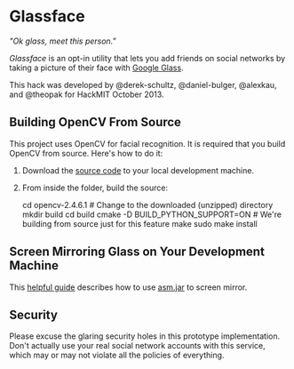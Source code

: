# Glassface

_"Ok glass, meet this person."_

_Glassface_ is an opt-in utility that lets you add friends on social networks by taking a picture of their face with [Google Glass](https://glass.google.com). 

This hack was developed by @derek-schultz, @daniel-bulger, @alexkau, and @theopak for HackMIT October 2013.


## Building OpenCV From Source

This project uses OpenCV for facial recognition. It is required that you build OpenCV from source. Here's how to do it:

1. Download the [source code](http://opencv.org/downloads.html) to your local development machine.
2. From inside the folder, build the source:

    cd opencv-2.4.6.1 # Change to the downloaded (unzipped) directory
    mkdir build
    cd build
    cmake -D BUILD_PYTHON_SUPPORT=ON  # We're building from source just for this feature
    make
    sudo make install 


## Screen Mirroring Glass on Your Development Machine

This [helpful guide](http://neatocode.tumblr.com/post/49566072064/mirroring-google-glass) describes how to use [asm.jar](asm.jar) to screen mirror.


## Security

Please excuse the glaring security holes in this prototype implementation. Don't actually use your real social network accounts with this service, which may or may not violate all the policies of everything.

